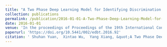```yaml
---
title: "A Two Phase Deep Learning Model for Identifying Discrimination from Tweets"
collection: publications
permalink: /publication/2016-01-01-A-Two-Phase-Deep-Learning-Model-for-Identifying-Discrimination-from-Tweets/
date: 2016-01-01
venue: 'In the proceedings of Proceedings of the 19th International Conference on Extending Database Technology, EDBT'
paperurl: 'https://doi.org/10.5441/002/edbt.2016.92'
citation: ' Shuhan Yuan,  Xintao Wu,  Yang Xiang, &quot;A Two Phase Deep Learning Model for Identifying Discrimination from Tweets.&quot; In the proceedings of Proceedings of the 19th International Conference on Extending Database Technology, EDBT, 2016.'
---
```

